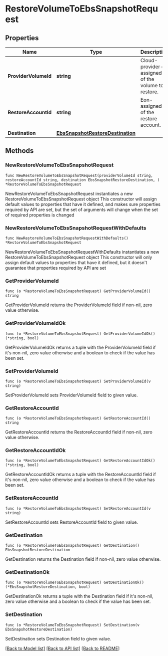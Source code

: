 # RestoreVolumeToEbsSnapshotRequest

## Properties

Name | Type | Description | Notes
------------ | ------------- | ------------- | -------------
**ProviderVolumeId** | **string** | Cloud-provider-assigned ID of the volume to restore. | 
**RestoreAccountId** | **string** | Eon-assigned ID of the restore account. | 
**Destination** | [**EbsSnapshotRestoreDestination**](EbsSnapshotRestoreDestination.md) |  | 

## Methods

### NewRestoreVolumeToEbsSnapshotRequest

`func NewRestoreVolumeToEbsSnapshotRequest(providerVolumeId string, restoreAccountId string, destination EbsSnapshotRestoreDestination, ) *RestoreVolumeToEbsSnapshotRequest`

NewRestoreVolumeToEbsSnapshotRequest instantiates a new RestoreVolumeToEbsSnapshotRequest object
This constructor will assign default values to properties that have it defined,
and makes sure properties required by API are set, but the set of arguments
will change when the set of required properties is changed

### NewRestoreVolumeToEbsSnapshotRequestWithDefaults

`func NewRestoreVolumeToEbsSnapshotRequestWithDefaults() *RestoreVolumeToEbsSnapshotRequest`

NewRestoreVolumeToEbsSnapshotRequestWithDefaults instantiates a new RestoreVolumeToEbsSnapshotRequest object
This constructor will only assign default values to properties that have it defined,
but it doesn't guarantee that properties required by API are set

### GetProviderVolumeId

`func (o *RestoreVolumeToEbsSnapshotRequest) GetProviderVolumeId() string`

GetProviderVolumeId returns the ProviderVolumeId field if non-nil, zero value otherwise.

### GetProviderVolumeIdOk

`func (o *RestoreVolumeToEbsSnapshotRequest) GetProviderVolumeIdOk() (*string, bool)`

GetProviderVolumeIdOk returns a tuple with the ProviderVolumeId field if it's non-nil, zero value otherwise
and a boolean to check if the value has been set.

### SetProviderVolumeId

`func (o *RestoreVolumeToEbsSnapshotRequest) SetProviderVolumeId(v string)`

SetProviderVolumeId sets ProviderVolumeId field to given value.


### GetRestoreAccountId

`func (o *RestoreVolumeToEbsSnapshotRequest) GetRestoreAccountId() string`

GetRestoreAccountId returns the RestoreAccountId field if non-nil, zero value otherwise.

### GetRestoreAccountIdOk

`func (o *RestoreVolumeToEbsSnapshotRequest) GetRestoreAccountIdOk() (*string, bool)`

GetRestoreAccountIdOk returns a tuple with the RestoreAccountId field if it's non-nil, zero value otherwise
and a boolean to check if the value has been set.

### SetRestoreAccountId

`func (o *RestoreVolumeToEbsSnapshotRequest) SetRestoreAccountId(v string)`

SetRestoreAccountId sets RestoreAccountId field to given value.


### GetDestination

`func (o *RestoreVolumeToEbsSnapshotRequest) GetDestination() EbsSnapshotRestoreDestination`

GetDestination returns the Destination field if non-nil, zero value otherwise.

### GetDestinationOk

`func (o *RestoreVolumeToEbsSnapshotRequest) GetDestinationOk() (*EbsSnapshotRestoreDestination, bool)`

GetDestinationOk returns a tuple with the Destination field if it's non-nil, zero value otherwise
and a boolean to check if the value has been set.

### SetDestination

`func (o *RestoreVolumeToEbsSnapshotRequest) SetDestination(v EbsSnapshotRestoreDestination)`

SetDestination sets Destination field to given value.



[[Back to Model list]](../README.md#documentation-for-models) [[Back to API list]](../README.md#documentation-for-api-endpoints) [[Back to README]](../README.md)


